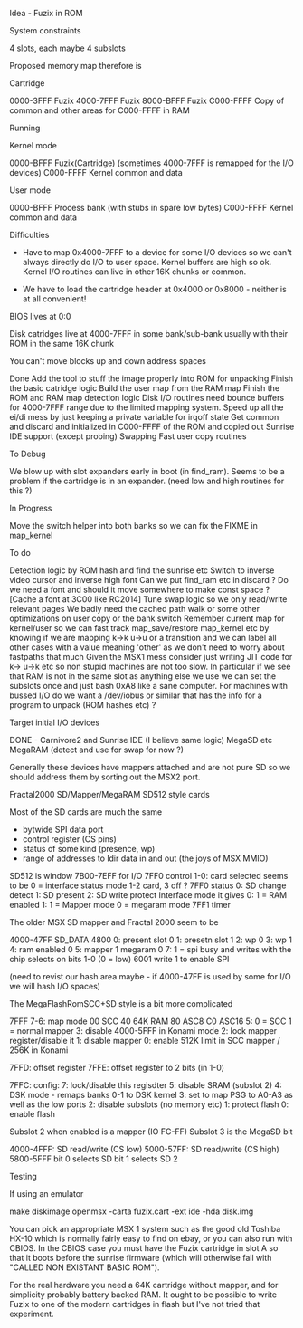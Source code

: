 Idea - Fuzix in ROM


System constraints

4 slots, each maybe 4 subslots

Proposed memory map therefore is

Cartridge

0000-3FFF	Fuzix
4000-7FFF	Fuzix
8000-BFFF	Fuzix
C000-FFFF	Copy of common and other areas for C000-FFFF in RAM

Running

Kernel mode

0000-BFFF	Fuzix(Cartridge)
	(sometimes 4000-7FFF is remapped for the I/O devices)
C000-FFFF	Kernel common and data

User mode

0000-BFFF	Process bank (with stubs in spare low bytes)
C000-FFFF	Kernel common and data

Difficulties
- Have to map 0x4000-7FFF to a device for some I/O devices so we can't
  always directly do I/O to user space. Kernel buffers are high so ok.
  Kernel I/O routines can live in other 16K chunks or common.

- We have to load the cartridge header at 0x4000 or 0x8000 - neither is at
  all convenient!

BIOS lives at 0:0

Disk catridges live at 4000-7FFF in some bank/sub-bank usually with their
ROM in the same 16K chunk

You can't move blocks up and down address spaces

Done
Add the tool to stuff the image properly into ROM for unpacking
Finish the basic catridge logic
Build the user map from the RAM map
Finish the ROM and RAM map detection logic
Disk I/O routines need bounce buffers for 4000-7FFF range due to the
limited mapping system.
Speed up all the ei/di mess by just keeping a private variable for irqoff
state
Get common and discard and initialized in C000-FFFF of the ROM and copied
out
Sunrise IDE support (except probing)
Swapping
Fast user copy routines

To Debug

We blow up with slot expanders early in boot (in find_ram). Seems to be a
problem if the cartridge is in an expander. (need low and high routines for
this ?)

In Progress

Move the switch helper into both banks so we can fix the FIXME in map_kernel

To do

Detection logic by ROM hash and find the sunrise etc
Switch to inverse video cursor and inverse high font
Can we put find_ram etc in discard ?
Do we need a font and should it move somewhere to make const space ?
[Cache a font at 3C00 like RC2014]
Tune swap logic so we only read/write relevant pages
We badly need the cached path walk or some other optimizations on user copy
or the bank switch
Remember current map for kernel/user so we can fast track map_save/restore
map_kernel etc by knowing if we are mapping k->k u->u or a transition and
we can label all other cases with a value meaning 'other' as we don't need
to worry about fastpaths that much
Given the MSX1 mess consider just writing JIT code for k-> u->k etc so non
stupid machines are not too slow. In particular if we see that RAM is not in
the same slot as anything else we use we can set the subslots once and just
bash 0xA8 like a sane computer.
For machines with bussed I/O do we want a /dev/iobus or similar that has the
info for a program to unpack (ROM hashes etc) ?

Target initial I/O devices

DONE	-	Carnivore2 and Sunrise IDE (I believe same logic)
MegaSD etc
MegaRAM (detect and use for swap for now ?)

Generally these devices have mappers attached and are not pure SD so we
should address them by sorting out the MSX2 port.

Fractal2000 SD/Mapper/MegaRAM
SD512 style cards

Most of the SD cards are much the same
- bytwide SPI data port
- control register (CS pins)
- status of some kind (presence, wp)
- range of addresses to ldir data in and out (the joys of MSX MMIO)


SD512 is window 7B00-7EFF for I/O
7FF0 control
	1-0: card selected
		seems to be 0 = interface status mode
			1-2 card, 3 off ?
7FF0 status
	0: SD change detect
	1: SD present
	2: SD write protect
	Interface mode it gives
	0: 1 = RAM enabled
	1: 1 = Mapper mode 0 = megaram mode
7FF1 timer

The older MSX SD mapper and Fractal 2000 seem to be

4000-47FF SD_DATA
4800
	 0: present slot 0
	 1: presetn slot 1
	 2: wp 0
	 3: wp 1
	 4: ram enabled 0
	 5: mapper 1 megaram 0
	 7: 1 = spi busy
and writes with the chip selects on bits 1-0 (0 = low)
6001 write 1 to enable SPI

(need to revist our hash area maybe - if 4000-47FF is used by some for I/O
we will hash I/O spaces)

The MegaFlashRomSCC+SD style is a bit more complicated

7FFF
7-6: map mode
00	SCC
40	64K RAM
80 	ASC8
C0	ASC16
5: 0 = SCC 1 = normal mapper
3:	disable 4000-5FFF in Konami mode
2:	lock mapper register/disable it
1:	disable mapper
0:	enable 512K limit in SCC mapper / 256K in Konami

7FFD:	offset register
7FFE:	offset register to 2 bits (in 1-0)

7FFC:	config:
7:	lock/disable this regisdter
5:	disable SRAM (subslot 2)
4:	DSK mode - remaps banks 0-1 to DSK kernel
3:	set to map PSG to A0-A3 as well as the low ports
2:	disable subslots (no memory etc)
1:	protect flash
0:	enable flash

Subslot 2 when enabled is a mapper (IO FC-FF)
Subslot 3 is the MegaSD bit

4000-4FFF:	SD read/write (CS low)
5000-57FF:	SD read/write (CS high)
5800-5FFF	bit 0 selects SD bit 1 selects SD 2



Testing

If using an emulator

make diskimage
openmsx -carta fuzix.cart -ext ide -hda disk.img

You can pick an appropriate MSX 1 system such as the good old Toshiba HX-10
which is normally fairly easy to find on ebay, or you can also run with
CBIOS. In the CBIOS case you must have the Fuzix cartridge in slot A so that it
boots before the sunrise firmware (which will otherwise fail with
"CALLED NON EXISTANT BASIC ROM").

For the real hardware you need a 64K cartridge without mapper, and for
simplicity probably battery backed RAM. It ought to be possible to write
Fuzix to one of the modern cartridges in flash but I've not tried that
experiment.

